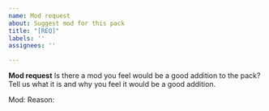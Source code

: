 ```yaml
---
name: Mod request
about: Suggest mod for this pack
title: "[REQ]"
labels: ''
assignees: ''

---
```


**Mod request**
Is there a mod you feel would be a good addition to the pack? Tell us what it is and why you feel it would be a good addition.

Mod:
Reason:
